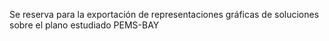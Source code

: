 Se reserva para la exportación de representaciones gráficas de soluciones sobre el
plano estudiado PEMS-BAY
